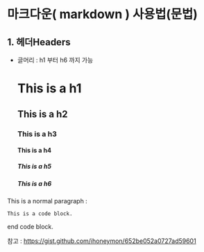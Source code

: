 # 마크다운( markdown ) 사용법(문법)  
## 1. 헤더Headers  
* 글머리 : h1 부터 h6 까지 가능  
    # This is a h1  
    ## This is a h2  
    ### This is a h3  
    #### This is a h4  
    ##### This is a h5  
    ##### This is a h6
 
This is a normal paragraph :   

    This is a code block.  
    
end code block.  

참고 : <https://gist.github.com/ihoneymon/652be052a0727ad59601>
